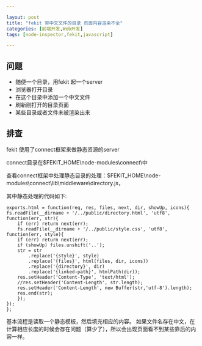 ```yaml
---

layout: post
title: "fekit 带中文文件的目录 页面内容渲染不全"
categories: [前端开发,Web开发]
tags: [node-inspector,fekit,javascript]

---
```


## 问题
+ 随便一个目录，用fekit 起一个server
+ 浏览器打开目录
+ 在这个目录中添加一个中文文件
+ 刷新刚打开的目录页面
+ 某些目录或者文件未被渲染出来

## 排查 
fekit 使用了connect框架来做静态资源的server 

connect目录在$FEKIT_HOME\node-modules\connect\中

查看connect框架中处理静态目录的处理：$FEKIT_HOME\node-modules\connect\lib\middleware\directory.js，

其中静态处理的代码如下:

    exports.html = function(req, res, files, next, dir, showUp, icons){
    fs.readFile(__dirname + '/../public/directory.html', 'utf8', function(err, str){
        if (err) return next(err);
        fs.readFile(__dirname + '/../public/style.css', 'utf8', function(err, style){
        if (err) return next(err);
        if (showUp) files.unshift('..');
        str = str
            .replace('{style}', style)
            .replace('{files}', html(files, dir, icons))
            .replace('{directory}', dir)
            .replace('{linked-path}', htmlPath(dir));
        res.setHeader('Content-Type', 'text/html');
        //res.setHeader('Content-Length', str.length);
        res.setHeader('Content-Length', new Buffer(str,'utf-8').length);
        res.end(str);
        });
    });
    };

基本流程是读取一个静态模板，然后填充相应的内容。
如果文件名存在中文，在计算相应长度的时候会存在问题（算少了），所以会出现页面看不到某些靠后的内容一样。